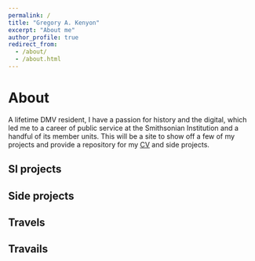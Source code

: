 ```yaml
---
permalink: /
title: "Gregory A. Kenyon"
excerpt: "About me"
author_profile: true
redirect_from:
  - /about/
  - /about.html
---
```

# About
A lifetime DMV resident, I have a passion for history and the digital, which led me to a career of public service at the Smithsonian Institution and a handful of its member units. This will be a site to show off a few of my projects and provide a repository for my [CV](https://gkenyon.github.io/me//cv/) and side projects.

## SI projects

## Side projects

## Travels

## Travails
